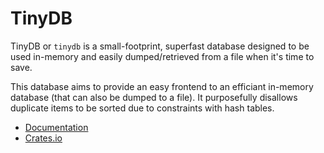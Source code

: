 # TinyDB

TinyDB or `tinydb` is a small-footprint, superfast database designed to be used in-memory and easily dumped/retrieved from a file when it's time to save.

This database aims to provide an easy frontend to an efficiant in-memory database (that can also be dumped to a file). It purposefully disallows duplicate items to be sorted due to constraints with hash tables.

- [Documentation](https://docs.rs/tinydb)
- [Crates.io](https://crates.io/crates/tinydb)
